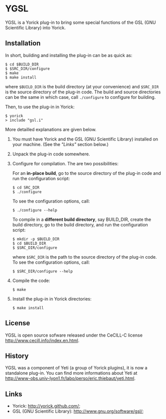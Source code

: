 YGSL
====

YGSL is a Yorick plug-in to bring some special functions of the GSL
(GNU Scientific Library) into Yorick.


Installation
------------

In short, building and installing the plug-in can be as quick as:
````
$ cd $BUILD_DIR
$ $SRC_DIR/configure
$ make
$ make install
````
where `$BUILD_DIR` is the build directory (at your convenience) and
`$SRC_DIR` is the source directory of the plug-in code.  The build and
source directories can be the same in which case, call `./configure` to
configure for building.

Then, to use the plug-in in Yorick:
````
$ yorick
> include "gsl.i"
````
More detailled explanations are given below.

1. You must have Yorick and the GSL (GNU Scientific Library) installed
   on your machine.  (See the *"Links"* section below.)

2. Unpack the plug-in code somewhere.

3. Configure for compilation.  The are two possibilities:

   For an **in-place build**, go to the source directory of the plug-in
   code and run the configuration script:
   ````
   $ cd SRC_DIR
   $ ./configure
   ````
   To see the configuration options, call:
   ````
   $ ./configure --help
   ````
   
   To compile in a **different build directory**, say BUILD_DIR, create the
   build directory, go to the build directory, and run the configuration
   script:
   ````
   $ mkdir -p $BUILD_DIR
   $ cd $BUILD_DIR
   $ $SRC_DIR/configure
   ````
   where `$SRC_DIR` is the path to the source directory of the plug-in
   code. To see the configuration options, call:
   ````
   $ $SRC_DIR/configure --help
   ````

4. Compile the code:
   ````
   $ make
   ````

4. Install the plug-in in Yorick directories:
   ````
   $ make install
   ````


License
-------

YGSL is open source sofware released under the CeCILL-C license
<http://www.cecill.info/index.en.html>.


History
-------

YGSL was a component of Yeti (a group of Yorick plugins), it is now a
standalone plug-in. You can find more informations about Yeti at
<http://www-obs.univ-lyon1.fr/labo/perso/eric.thiebaut/yeti.html>.


Links
-----

 * Yorick: <http://yorick.github.com/>;
 * GSL (GNU Scientific Library): <http://www.gnu.org/software/gsl/>;
